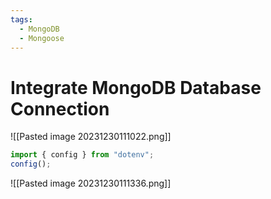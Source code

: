 ```yaml
---
tags:
  - MongoDB
  - Mongoose
---
```

# Integrate MongoDB Database Connection
![[Pasted image 20231230111022.png]]
```jsx
import { config } from "dotenv";
config();
```
![[Pasted image 20231230111336.png]]

